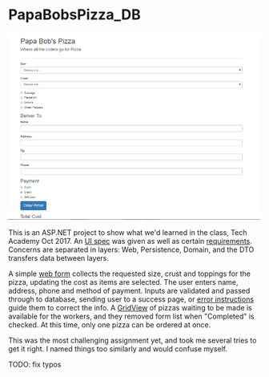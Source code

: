 # PapaBobsPizza_DB
![Papa Bobs webform](PapaBobsBlank.PNG)

This is an ASP.NET project to show what we'd learned in the class, Tech Academy Oct 2017. 
An [UI spec](UIOrderForm.PNG) was given as well as certain [requirements](PapaBobsMegaChallengeRequirements.txt). Concerns are separated in layers: Web, Persistence, Domain, and the DTO transfers data between layers. 

A simple [web form](PapaBobsBlank.PNG) collects the requested size, crust and toppings for the pizza, updating the cost as items are selected. The user enters name, address, phone and method of payment. Inputs are validated and passed through to database, sending user to a success page, or [error instructions](Name_error.PNG) guide them to correct the info.
A [GridView](OrderManagement.aspx.PNG) of pizzas waiting to be made is available for the workers, and they removed form list when "Completed" is checked.
At this time, only one pizza can be ordered at once.

This was the most challenging assignment yet, and took me several tries to get it right. I named things too similarly and would confuse myself. 

TODO: 
fix typos
